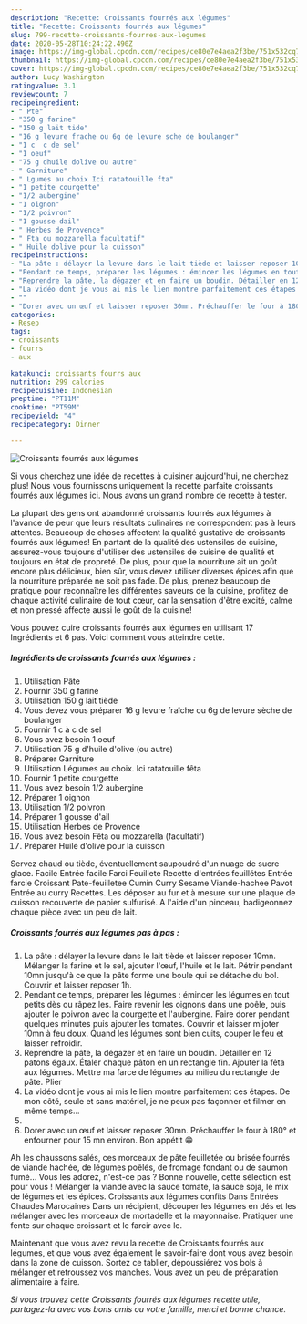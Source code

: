 ```yaml
---
description: "Recette: Croissants fourrés aux légumes"
title: "Recette: Croissants fourrés aux légumes"
slug: 799-recette-croissants-fourres-aux-legumes
date: 2020-05-28T10:24:22.490Z
image: https://img-global.cpcdn.com/recipes/ce80e7e4aea2f3be/751x532cq70/croissants-fourres-aux-legumes-photo-principale-de-la-recette.jpg
thumbnail: https://img-global.cpcdn.com/recipes/ce80e7e4aea2f3be/751x532cq70/croissants-fourres-aux-legumes-photo-principale-de-la-recette.jpg
cover: https://img-global.cpcdn.com/recipes/ce80e7e4aea2f3be/751x532cq70/croissants-fourres-aux-legumes-photo-principale-de-la-recette.jpg
author: Lucy Washington
ratingvalue: 3.1
reviewcount: 7
recipeingredient:
- " Pte"
- "350 g farine"
- "150 g lait tide"
- "16 g levure frache ou 6g de levure sche de boulanger"
- "1 c  c de sel"
- "1 oeuf"
- "75 g dhuile dolive ou autre"
- " Garniture"
- " Lgumes au choix Ici ratatouille fta"
- "1 petite courgette"
- "1/2 aubergine"
- "1 oignon"
- "1/2 poivron"
- "1 gousse dail"
- " Herbes de Provence"
- " Fta ou mozzarella facultatif"
- " Huile dolive pour la cuisson"
recipeinstructions:
- "La pâte : délayer la levure dans le lait tiède et laisser reposer 10mn. Mélanger la farine et le sel, ajouter l&#39;œuf, l&#39;huile et le lait. Pétrir pendant 10mn jusqu&#39;à ce que la pâte forme une boule qui se détache du bol. Couvrir et laisser reposer 1h."
- "Pendant ce temps, préparer les légumes : émincer les légumes en tout petits dès ou râpez les. Faire revenir les oignons dans une poêle, puis ajouter le poivron avec la courgette et l&#39;aubergine. Faire dorer pendant quelques minutes puis ajouter les tomates. Couvrir et laisser mijoter 10mn à feu doux. Quand les légumes sont bien cuits, couper le feu et laisser refroidir."
- "Reprendre la pâte, la dégazer et en faire un boudin. Détailler en 12 patons égaux. Étaler chaque pâton en un rectangle fin. Ajouter la fêta aux légumes. Mettre ma farce de légumes au milieu du rectangle de pâte. Plier"
- "La vidéo dont je vous ai mis le lien montre parfaitement ces étapes. De mon côté, seule et sans matériel, je ne peux pas façonner et filmer en même temps..."
- ""
- "Dorer avec un œuf et laisser reposer 30mn. Préchauffer le four à 180° et enfourner pour 15 mn environ. Bon appétit 😁"
categories:
- Resep
tags:
- croissants
- fourrs
- aux

katakunci: croissants fourrs aux 
nutrition: 299 calories
recipecuisine: Indonesian
preptime: "PT11M"
cooktime: "PT59M"
recipeyield: "4"
recipecategory: Dinner

---
```



![Croissants fourrés aux légumes](https://img-global.cpcdn.com/recipes/ce80e7e4aea2f3be/751x532cq70/croissants-fourres-aux-legumes-photo-principale-de-la-recette.jpg)

Si vous cherchez une idée de recettes à cuisiner aujourd'hui, ne cherchez plus! Nous vous fournissons uniquement la recette parfaite croissants fourrés aux légumes ici. Nous avons un grand nombre de recette à tester.

La plupart des gens ont abandonné croissants fourrés aux légumes à l'avance de peur que leurs résultats culinaires ne correspondent pas à leurs attentes. Beaucoup de choses affectent la qualité gustative de croissants fourrés aux légumes! En partant de la qualité des ustensiles de cuisine, assurez-vous toujours d'utiliser des ustensiles de cuisine de qualité et toujours en état de propreté. De plus, pour que la nourriture ait un goût encore plus délicieux, bien sûr, vous devez utiliser diverses épices afin que la nourriture préparée ne soit pas fade. De plus, prenez beaucoup de pratique pour reconnaître les différentes saveurs de la cuisine, profitez de chaque activité culinaire de tout cœur, car la sensation d'être excité, calme et non pressé affecte aussi le goût de la cuisine!

<!--inarticleads1-->

Vous pouvez cuire croissants fourrés aux légumes en utilisant 17 Ingrédients et 6 pas. Voici comment vous atteindre cette.

##### Ingrédients de croissants fourrés aux légumes :

1. Utilisation  Pâte
1. Fournir 350 g farine
1. Utilisation 150 g lait tiède
1. Vous devez vous préparer 16 g levure fraîche ou 6g de levure sèche de boulanger
1. Fournir 1 c à c de sel
1. Vous avez besoin 1 oeuf
1. Utilisation 75 g d&#39;huile d&#39;olive (ou autre)
1. Préparer  Garniture
1. Utilisation  Légumes au choix. Ici ratatouille fêta
1. Fournir 1 petite courgette
1. Vous avez besoin 1/2 aubergine
1. Préparer 1 oignon
1. Utilisation 1/2 poivron
1. Préparer 1 gousse d&#39;ail
1. Utilisation  Herbes de Provence
1. Vous avez besoin  Fêta ou mozzarella (facultatif)
1. Préparer  Huile d&#39;olive pour la cuisson


Servez chaud ou tiède, éventuellement saupoudré d&#39;un nuage de sucre glace. Facile Entrée facile Farci Feuillete Recette d&#39;entrées feuillétes Entrée farcie Croissant Pate-feuilletee Cumin Curry Sesame Viande-hachee Pavot Entrée au curry Recettes. Les déposer au fur et à mesure sur une plaque de cuisson recouverte de papier sulfurisé. A l&#39;aide d&#39;un pinceau, badigeonnez chaque pièce avec un peu de lait. 

<!--inarticleads2-->

##### Croissants fourrés aux légumes pas à pas :

1. La pâte : délayer la levure dans le lait tiède et laisser reposer 10mn. Mélanger la farine et le sel, ajouter l&#39;œuf, l&#39;huile et le lait. Pétrir pendant 10mn jusqu&#39;à ce que la pâte forme une boule qui se détache du bol. Couvrir et laisser reposer 1h.
1. Pendant ce temps, préparer les légumes : émincer les légumes en tout petits dès ou râpez les. Faire revenir les oignons dans une poêle, puis ajouter le poivron avec la courgette et l&#39;aubergine. Faire dorer pendant quelques minutes puis ajouter les tomates. Couvrir et laisser mijoter 10mn à feu doux. Quand les légumes sont bien cuits, couper le feu et laisser refroidir.
1. Reprendre la pâte, la dégazer et en faire un boudin. Détailler en 12 patons égaux. Étaler chaque pâton en un rectangle fin. Ajouter la fêta aux légumes. Mettre ma farce de légumes au milieu du rectangle de pâte. Plier
1. La vidéo dont je vous ai mis le lien montre parfaitement ces étapes. De mon côté, seule et sans matériel, je ne peux pas façonner et filmer en même temps...
1. 
1. Dorer avec un œuf et laisser reposer 30mn. Préchauffer le four à 180° et enfourner pour 15 mn environ. Bon appétit 😁


Ah les chaussons salés, ces morceaux de pâte feuilletée ou brisée fourrés de viande hachée, de légumes poêlés, de fromage fondant ou de saumon fumé… Vous les adorez, n&#39;est-ce pas ? Bonne nouvelle, cette sélection est pour vous ! Mélanger la viande avec la sauce tomate, la sauce soja, le mix de légumes et les épices. Croissants aux légumes confits Dans Entrées Chaudes Marocaines Dans un récipient, découper les légumes en dés et les mélanger avec les morceaux de mortadelle et la mayonnaise. Pratiquer une fente sur chaque croissant et le farcir avec le. 

<!--inarticleads1-->

<p>
Maintenant que vous avez revu la recette de Croissants fourrés aux légumes, et que vous avez également le savoir-faire dont vous avez besoin dans la zone de cuisson. Sortez ce tablier, dépoussiérez vos bols à mélanger et retroussez vos manches. Vous avez un peu de préparation alimentaire à faire.
</p>

<p>
<i>Si vous trouvez cette Croissants fourrés aux légumes recette utile, partagez-la avec vos bons amis ou votre famille, merci et bonne chance.</i>
</p>
